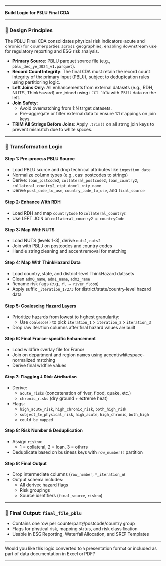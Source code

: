 

---

**Build Logic for PBLU Final CDA**

---

### 🔧 Design Principles

The PBLU Final CDA consolidates physical risk indicators (acute and chronic) for counterparties across geographies, enabling downstream use for regulatory reporting and ESG risk analysis.

- **Primary Source**: PBLU parquet source file (e.g., `pblu_dec_ye_2024_v1.parquet`).
- **Record Count Integrity**: The final CDA must retain the record count integrity of the primary input (PBLU), subject to deduplication rules using partitioning logic.
- **Left Joins Only**: All enhancements from external datasets (e.g., RDH, NUTS, ThinkHazard) are joined using `LEFT JOIN` with PBLU data on the left.
- **Join Safety**:
  - Avoid overmatching from 1:N target datasets.
  - Pre-aggregate or filter external data to ensure 1:1 mappings on join keys.
- **TRIM All Strings Before Joins**: Apply `.trim()` on all string join keys to prevent mismatch due to white spaces.

---

### 🔄 Transformation Logic

#### Step 1: Pre-process PBLU Source
- Load PBLU source and drop technical attributes like `ingestion_date`
- Normalize column types (e.g., cast postcodes to strings)
- Derive: `loan_postcode2`, `collateral_postcode2`, `loan_country2`, `collateral_country2`, `ctpt_domcl_cnty_name`
- Derive `post_code_to_use`, `country_code_to_use`, and `final_source`

#### Step 2: Enhance With RDH
- Load RDH and map `countryCode` to `collateral_country2`
- Use LEFT JOIN on `collateral_country2 = countryCode`

#### Step 3: Map With NUTS
- Load NUTS (levels 1-3), derive `nuts1`, `nuts2`
- Join with PBLU on postcodes and country codes
- Handle string cleaning and accent removal for matching

#### Step 4: Map With ThinkHazard Data
- Load country, state, and district-level ThinkHazard datasets
- Clean `adm0_name`, `adm1_name`, `adm2_name`
- Rename risk flags (e.g., `fl → river_flood`)
- Apply suffix `_iteration_1/2/3` for district/state/country-level hazard data

#### Step 5: Coalescing Hazard Layers
- Prioritize hazards from lowest to highest granularity:
  - Use `coalesce()` to pick `iteration_1` > `iteration_2` > `iteration_3`
- Drop raw iteration columns after final hazard values are built

#### Step 6: Final France-specific Enhancement
- Load wildfire overlay file for France
- Join on department and region names using accent/whitespace-normalized matching
- Derive final wildfire values

#### Step 7: Flagging & Risk Attribution
- Derive:
  - `acute_risks` (concatenation of river, flood, quake, etc.)
  - `chronic_risks` (dry ground + extreme heat)
- Flags:
  - `high_acute_risk`, `high_chronic_risk`, `both_high_risk`
  - `subject_to_physical_risk`, `high_acute`, `high_chronic`, `both_high`
  - `could_be_mapped`

#### Step 8: Risk Number & Deduplication
- Assign `riskno`:
  - 1 = collateral, 2 = loan, 3 = others
- Deduplicate based on business keys with `row_number()` partition

#### Step 9: Final Output
- Drop intermediate columns (`row_number`, `*_iteration_n`)
- Output schema includes:
  - All derived hazard flags
  - Risk groupings
  - Source identifiers (`final_source`, `riskno`)

---

### 📆 Final Output: `final_file_pblu`
- Contains one row per counterparty/postcode/country group
- Flags for physical risk, mapping status, and risk classification
- Usable in ESG Reporting, Waterfall Allocation, and SREP Templates

---

Would you like this logic converted to a presentation format or included as part of data documentation in Excel or PDF?


----